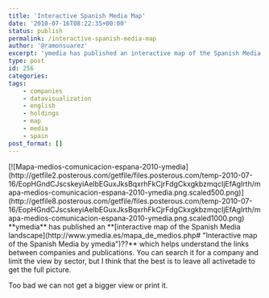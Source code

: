 ```yaml
---
title: 'Interactive Spanish Media Map'
date: '2010-07-16T08:22:35+00:00'
status: publish
permalink: /interactive-spanish-media-map
author: '@ramonsuarez'
excerpt: 'ymedia has published an interactive map of the Spanish Media landscape which helps understand the links between companies and publications. You can search it for a company and limit the view by sector, but I think that the best is to leave all act...'
type: post
id: 256
categories:
tags:
    - companies
    - datavisualization
    - english
    - holdings
    - map
    - media
    - spain
post_format: []
---
```

[](http://www.ymedia.es/mapa_de_medios.php#)

<div class="p_embed p_image_embed">[![Mapa-medios-comunicacion-espana-2010-ymedia](http://getfile2.posterous.com/getfile/files.posterous.com/temp-2010-07-16/EopHGndCJscskeyiAelbEGuxJksBqxrhFkCjrFdgCkxgkbzmqcIjEfAglrth/mapa-medios-comunicacion-espana-2010-ymedia.png.scaled500.png)](http://getfile8.posterous.com/getfile/files.posterous.com/temp-2010-07-16/EopHGndCJscskeyiAelbEGuxJksBqxrhFkCjrFdgCkxgkbzmqcIjEfAglrth/mapa-medios-comunicacion-espana-2010-ymedia.png.scaled1000.png)</div>**ymedia** has published an **[interactive map of the Spanish Media landscape](http://www.ymedia.es/mapa_de_medios.php# "Interactive map of the Spanish Media by ymedia")??** which helps understand the links between companies and publications. You can search it for a company and limit the view by sector, but I think that the best is to leave all activetade to get the full picture.

Too bad we can not get a bigger view or print it.